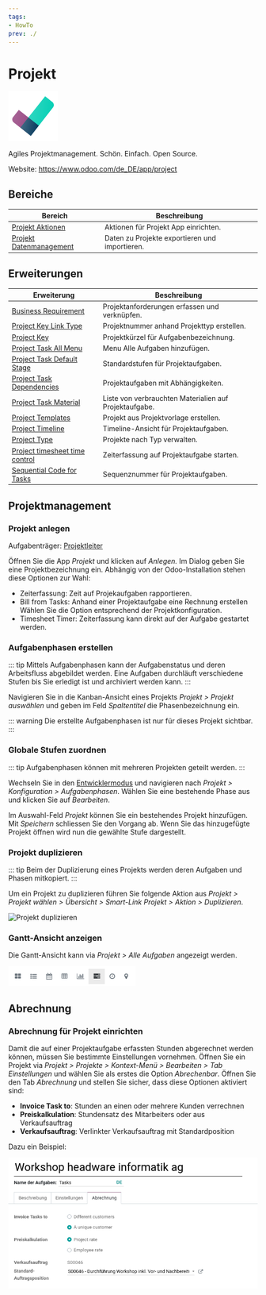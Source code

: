 ```yaml
---
tags:
- HowTo
prev: ./
---
```

# Projekt
![icons_odoo_project](assets/icons_odoo_project.png)

Agiles Projektmanagement. Schön. Einfach. Open Source.

Website: <https://www.odoo.com/de_DE/app/project>

## Bereiche

| Bereich                                   | Beschreibung                         |
| ----------------------------------------- | ------------------------------------ |
| [Projekt Aktionen](Projekt%20Aktionen.md) | Aktionen für Projekt App einrichten. |
| [Projekt Datenmanagement](Projekt%20Datenmanagement.md)             | Daten zu Projekte exportieren und importieren.      |

## Erweiterungen

| Erweiterung                                                               | Beschreibung                                           |
| ------------------------------------------------------------------------- | ------------------------------------------------------ |
| [Business Requirement](Business%20Requirement.md)                         | Projektanforderungen erfassen und verknüpfen.          |
| [Project Key Link Type](Project%20Key%20Link%20Type.md)                   | Projektnummer anhand Projekttyp erstellen.             |
| [Project Key](Project%20Key.md)                                           | Projektkürzel für Aufgabenbezeichnung.                 |
| [Project Task All Menu](Project%20Task%20All%20Menu.md)                   | Menu Alle Aufgaben hinzufügen.                         |
| [Project Task Default Stage](Project%20Task%20Default%20Stage.md)         | Standardstufen für Projektaufgaben.                    |
| [Project Task Dependencies](Project%20Task%20Dependencies.md)             | Projektaufgaben mit Abhängigkeiten.                    |
| [Project Task Material](Project%20Task%20Material.md)                     | Liste von verbrauchten Materialien auf Projektaufgabe. |
| [Project Templates](Project%20Templates.md)                               | Projekt aus Projektvorlage erstellen.                  |
| [Project Timeline](Project%20Timeline.md)                                 | Timeline-Ansicht für Projektaufgaben.                  |
| [Project Type](Project%20Type.md)                                         | Projekte nach Typ verwalten.                           |
| [Project timesheet time control](Project%20timesheet%20time%20control.md) | Zeiterfassung auf Projektaufgabe starten.              |
| [Sequential Code for Tasks](Sequential%20Code%20for%20Tasks.md)           | Sequenznummer für Projektaufgaben.                     |

## Projektmanagement

### Projekt anlegen

Aufgabenträger: [Projektleiter](Rollen#Projektleiter)

Öffnen Sie die App *Projekt* und klicken auf *Anlegen.* Im Dialog geben Sie eine Projektbezeichnung ein. Abhängig von der Odoo-Installation stehen diese Optionen zur Wahl:
* Zeiterfassung: Zeit auf Projekaufgaben rapportieren.
* Bill from Tasks: Anhand einer Projektaufgabe eine Rechnung erstellen
Wählen Sie die Option entsprechend der Projektkonfiguration.
* Timesheet Timer: Zeiterfassung kann direkt auf der Aufgabe gestartet werden.

### Aufgabenphasen erstellen

::: tip
Mittels Aufgabenphasen kann der Aufgabenstatus und deren Arbeitsfluss abgebildet werden. Eine Aufgaben durchläuft verschiedene Stufen bis Sie erledigt ist und archiviert werden kann.
:::

Navigieren Sie in die Kanban-Ansicht eines Projekts *Projekt > Projekt auswählen* und geben im Feld *Spaltentitel* die Phasenbezeichnung ein.

::: warning
Die erstellte Aufgabenphasen ist nur für dieses Projekt sichtbar.
:::

### Globale Stufen zuordnen

::: tip
Aufgabenphasen können mit mehreren Projekten geteilt werden.
:::

Wechseln Sie in den [Entwicklermodus](Einstellungen.md#Entwicklermodus%20aktivieren) und navigieren nach *Projekt > Konfiguration > Aufgabenphasen*. Wählen Sie eine bestehende Phase aus und klicken Sie auf *Bearbeiten*.

Im Auswahl-Feld *Projekt* können Sie ein bestehendes Projekt hinzufügen. Mit *Speichern* schliessen Sie den Vorgang ab. Wenn Sie das hinzugefügte Projekt öffnen wird nun die gewählte Stufe dargestellt.

### Projekt duplizieren

::: tip
Beim der Duplizierung eines Projekts werden deren Aufgaben und Phasen mitkopiert.
:::

Um ein Projekt zu duplizieren führen Sie folgende Aktion aus *Projekt > Projekt wählen > Übersicht > Smart-Link Projekt > Aktion > Duplizieren*.

![Projekt duplizieren](assets/Projekt%20duplizieren.gif)

### Gantt-Ansicht anzeigen

Die Gantt-Ansicht kann via *Projekt > Alle Aufgaben* angezeigt werden.

![](assets/Projekt%20Gantt-Ansicht%20aktiviert.png)

## Abrechnung

### Abrechnung für Projekt einrichten

Damit die auf einer Projektaufgabe erfassten Stunden abgerechnet werden können, müssen Sie bestimmte Einstellungen vornehmen. Öffnen Sie ein Projekt via *Projekt > Projekte > Kontext-Menü > Bearbeiten > Tab Einstellungen* und wählen Sie als erstes die Option *Abrechenbar*. Öffnen Sie den Tab *Abrechnung* und stellen Sie sicher, dass diese Optionen aktiviert sind:

* **Invoice Task to**: Stunden an einen oder mehrere Kunden verrechnen
* **Preiskalkulation**: Stundensatz des Mitarbeiters oder aus Verkaufsauftrag
* **Verkaufsauftrag**: Verlinkter Verkaufsauftrag mit Standardposition

Dazu ein Beispiel:

![](assets/Projekt%20Tab%20Abrechnung.png)